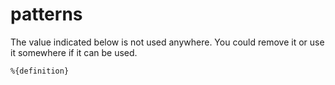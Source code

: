 # patterns 

[comment]: # (This error is raised when a pattern is unused)
[comment]: # (requires 1 param:)
[comment]: # (- definition: code extract with unused value)

The value indicated below is not used anywhere.
You could remove it or use it somewhere if it can be used.

```
%{definition}
```

